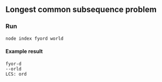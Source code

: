 ## Longest common subsequence problem

### Run
`node index fyord world`

#### Example result
```
fyor-d
--orld
LCS: ord
```